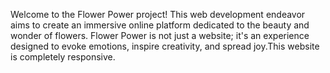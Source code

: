 Welcome to the Flower Power project! This web development endeavor aims to create an immersive online platform dedicated to the beauty and wonder of flowers. Flower Power is not just a website; it's an experience designed to evoke emotions, inspire creativity, and spread joy.This website is completely responsive.
